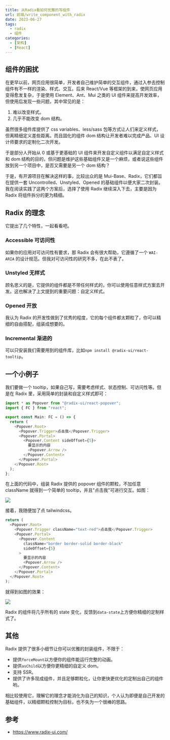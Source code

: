 ```yaml
---
title: 从Radix看如何优雅的写组件
url: 前端/write_component_with_radix
date: 2023-06-27
tags:
  - radix
  - 组件
categories:
  - [架构]
  - [React]
---
```


## 组件的困扰

在更早以前，网页应用很简单，开发者自己维护简单的交互组件，通过入参去控制组件有不一样的渲染、样式、交互。后来 React/Vue 等框架的到来，使网页应用变得愈发复杂，于是使用 Element、Ant、Mui 之类的 UI 组件来提高开发效率，但使用后发现一些问题，其中常见的是：

1. 难以改变样式。
1. 几乎不能改变 dom 结构。

虽然很多组件库提供了 css variables、less/sass 包等方式让人们来定义样式，但离精细定义差些距离。而且固化的组件 dom 结构让开发者难以完成产品、UI 设计师要求的定制化二次开发。

于是部分人开始从 0 或基于更基础的 UI 组件来开发自定义组件以满足自定义样式和 dom 结构的目的，但问题是维护这些基础组件又是一个麻烦，或者说这些组件放到另一个项目中，是否又需要是另一个 dom 结构？

于是，有开源项目在解决这样的事，比较出众的是 Mui-Base、Radix，它们都旨在提供一套 Uncontrolled、Unstyled、Opened 的基础组件以便大家二次封装。我在阅读实践了这两个方案后，选择了使用 Radix 继续深入下去，主要是因为 Radix 将组件拆分的更为精细。

## Radix 的理念

它提出了几个特性，一起看看吧。

### Accessible 可访问性

如果你的应用对可访问性有要求，那 Radix 会有很大帮助，它遵循了一个 `WAI-ARIA` 的设计规范。但我对可访问性的研究不多，在此不表了。

### Unstyled 无样式

顾名思义的是，它提供的组件都是不带任何样式的，你可以使用任意样式方案去开发。这也解决了上文提到的重要问题：自定义样式。

### Opened 开放

我认为 Radix 的开发性做到了优秀的程度，它的每个组件都太颗粒了，你可以精细的自由搭配，组装成想要的。

### Incremental 渐进的

可以只安装我们需要用到的组件库，比如`npm install @radix-ui/react-tooltip`。

## 一个小例子

我们要做一个 tooltip，如果自己写，需要考虑样式、状态控制、可访问性等。但是在 Radix 里，采用简单的封装和自定义样式即可：

```typescript
import * as Popover from "@radix-ui/react-popover";
import { FC } from "react";

export const Main: FC = () => {
  return (
    <Popover.Root>
      <Popover.Trigger>点击我</Popover.Trigger>
      <Popover.Portal>
        <Popover.Content sideOffset={5}>
          要显示的内容
          <Popover.Arrow />
        </Popover.Content>
      </Popover.Portal>
    </Popover.Root>
  );
};
```

在上面的代码中，组装 Radix 提供的 popover 组件的颗粒，不加任意 className 就得到一个简单的 tooltip，并且"点击我"可进行交互。如图：

![](https://cdn.jsdelivr.net/gh/taoliujun/taoliujun.github.io/assets/202306271427990.png)

接着，我随便加了点 tailwindcss。

```typescript
return (
  <Popover.Root>
    <Popover.Trigger className="text-red">点击我</Popover.Trigger>
    <Popover.Portal>
      <Popover.Content
        className="border border-solid border-black"
        sideOffset={5}
      >
        要显示的内容
        <Popover.Arrow />
      </Popover.Content>
    </Popover.Portal>
  </Popover.Root>
);
```

就得到如图的效果：

![](https://cdn.jsdelivr.net/gh/taoliujun/taoliujun.github.io/assets/202306271430207.png)

Radix 的组件将几乎所有的 state 变化，反馈到`data-state`上方便你精细的定制样式了。

## 其他

Radix 提供了很多小细节让你可以优雅的封装组件，不限于：

- 提供`forceMount`以方便你的组件能运行完整的动画。
- 提供`asChild`以方便你更精细的自定义 dom。
- 支持 SSR。
- 提供了许多现成组件，并且足够颗粒化，让你更快更优化的定制出自己的组件哟。

相比较使用它，理解它的理念才能消化为自己的知识，个人认为即便是自己开发的基础组件，以精细颗粒控制为目标，也不失为一个很棒的思路。

## 参考

- https://www.radix-ui.com/
